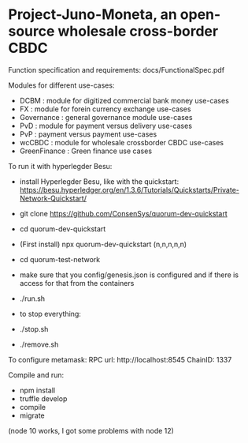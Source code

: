 # Project-Juno-Moneta, an open-source wholesale cross-border CBDC

Function specification and requirements: 
docs/FunctionalSpec.pdf

Modules for different use-cases: 
- DCBM : module for digitized commercial bank money use-cases
- FX : module for forein currency exchange use-cases 
- Governance : general governance module use-cases
- PvD : module for payment versus delivery use-cases
- PvP : payment versus payment use-cases
- wcCBDC : module for wholesale crossborder CBDC use-cases
- GreenFinance : Green finance use cases

To run it with hyperlegder Besu:
- install Hyperlegder Besu, like with the quickstart: https://besu.hyperledger.org/en/1.3.6/Tutorials/Quickstarts/Private-Network-Quickstart/
- git clone https://github.com/ConsenSys/quorum-dev-quickstart
- cd quorum-dev-quickstart
- (First install) npx quorum-dev-quickstart (n,n,n,n,n)
- cd quorum-test-network
- make sure that you config/genesis.json is configured and if there is access for that from the containers
- ./run.sh

- to stop everything: 
- ./stop.sh
- ./remove.sh

To configure metamask:
RPC url: http://localhost:8545
ChainID: 1337

Compile and run:
- npm install
- truffle develop
- compile
- migrate

(node 10 works, I got some problems with node 12)

